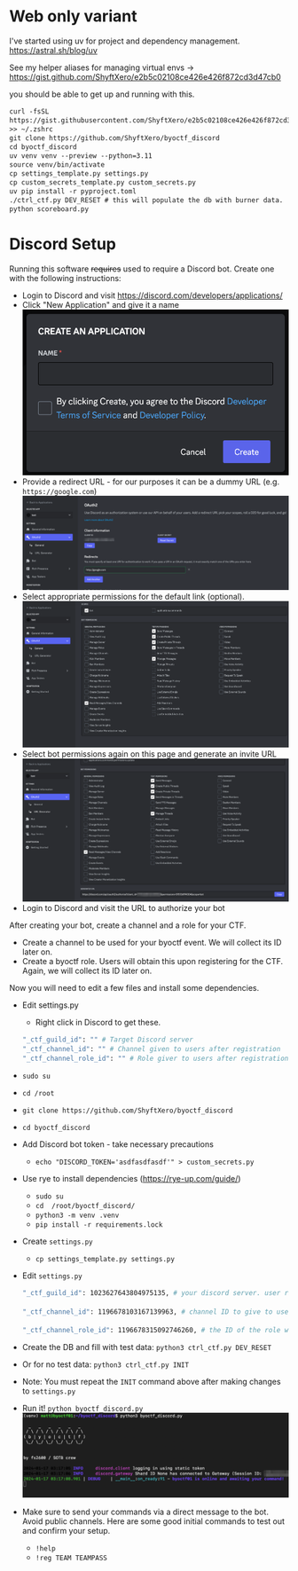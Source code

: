 # Web only variant
I've started using uv for project and dependency management. 
https://astral.sh/blog/uv

See my helper aliases for managing virtual envs -> https://gist.github.com/ShyftXero/e2b5c02108ce426e426f872cd3d47cb0

you should be able to get up and running with this.
```
curl -fsSL https://gist.githubusercontent.com/ShyftXero/e2b5c02108ce426e426f872cd3d47cb0/raw/uv_venv.sh >> ~/.zshrc
git clone https://github.com/ShyftXero/byoctf_discord
cd byoctf_discord
uv venv venv --preview --python=3.11
source venv/bin/activate
cp settings_template.py settings.py
cp custom_secrets_template.py custom_secrets.py
uv pip install -r pyproject.toml
./ctrl_ctf.py DEV_RESET # this will populate the db with burner data. 
python scoreboard.py
```


# Discord Setup

Running this software ~~requires~~ used to require a Discord bot. Create one with the following instructions:

- Login to Discord and visit https://discord.com/developers/applications/
- Click "New Application" and give it a name
    ![Name your Discord bot](images/discord_name_bot.png)
- Provide a redirect URL - for our purposes it can be a dummy URL (e.g. `https://google.com`)
    ![Oauth settings](images/discord_oauth_settings.png)
- Select appropriate permissions for the default link (optional).
    ![Bot permissions](images/discord_bot_permissions.png)
- Select bot permissions again on this page and generate an invite URL
    ![Generate url](images/discord_gen_bot_url.png)
- Login to Discord and visit the URL to authorize your bot

After creating your bot, create a channel and a role for your CTF.

- Create a channel to be used for your byoctf event. We will collect its ID later on.
- Create a byoctf role. Users will obtain this upon registering for the CTF. Again, we will collect its ID later on.

Now you will need to edit a few files and install some dependencies.

- Edit settings.py
    - Right click in Discord to get these.
    ```bash
    "_ctf_guild_id": "" # Target Discord server
    "_ctf_channel_id": "" # Channel given to users after registration
    "_ctf_channel_role_id": "" # Role giver to users after registration
    ```
- `sudo su`
- `cd /root`
- `git clone https://github.com/ShyftXero/byoctf_discord`
- `cd byoctf_discord`
- Add Discord bot token - take necessary precautions
    - `echo "DISCORD_TOKEN='asdfasdfasdf'" > custom_secrets.py`
- Use rye to install dependencies (https://rye-up.com/guide/)
    - `sudo su`
    - `cd  /root/byoctf_discord/`
    - `python3 -m venv .venv`
    - `pip install -r requirements.lock`
- Create `settings.py`
    - `cp settings_template.py settings.py`
- Edit `settings.py`
    ```bash
    "_ctf_guild_id": 1023627643804975135, # your discord server. user right-click copy ID to get these

    "_ctf_channel_id": 1196678103167139963, # channel ID to give to users once they register.

    "_ctf_channel_role_id": 1196678315092746260, # the ID of the role which will be given to players as they register; makes the channel visible to them.
    ```

- Create the DB and fill with test data: `python3 ctrl_ctf.py DEV_RESET`
- Or for no test data: `python3 ctrl_ctf.py INIT`
- Note: You must repeat the `INIT` command above after making changes to `settings.py`
- Run it! `python byoctf_discord.py`
![Alt text](images/byoctf-first-startup.png)
- Make sure to send your commands via a direct message to the bot. Avoid public channels. Here are some good initial commands to test out and confirm your setup.
    - `!help`
    - `!reg TEAM TEAMPASS`
    
